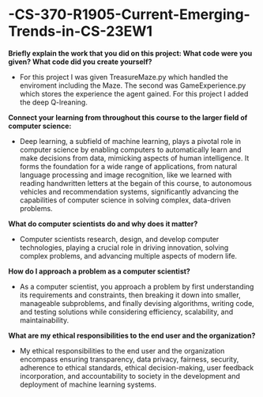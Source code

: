 # -CS-370-R1905-Current-Emerging-Trends-in-CS-23EW1

**Briefly explain the work that you did on this project: What code were you given? What code did you create yourself?**

 - For this project I was given TreasureMaze.py which handled the enviroment including the Maze. The second was GameExperience.py which stores the experience the agent gained. For this project I added the deep Q-lreaning.
  
**Connect your learning from throughout this course to the larger field of computer science:**

 - Deep learning, a subfield of machine learning, plays a pivotal role in computer science by enabling computers to automatically learn and make decisions from data, mimicking aspects of human intelligence. It forms the foundation for a wide range of applications, from natural language processing and image recognition, like we learned with reading handwritten letters at the begain of this course, to autonomous vehicles and recommendation systems, significantly advancing the capabilities of computer science in solving complex, data-driven problems.
  
**What do computer scientists do and why does it matter?**

 - Computer scientists research, design, and develop computer technologies, playing a crucial role in driving innovation, solving complex problems, and advancing multiple aspects of modern life.
  
**How do I approach a problem as a computer scientist?**

 - As a computer scientist, you approach a problem by first understanding its requirements and constraints, then breaking it down into smaller, manageable subproblems, and finally devising algorithms, writing code, and testing solutions while considering efficiency, scalability, and maintainability.
  
**What are my ethical responsibilities to the end user and the organization?**

 - My ethical responsibilities to the end user and the organization encompass ensuring transparency, data privacy, fairness, security, adherence to ethical standards, ethical decision-making, user feedback incorporation, and accountability to society in the development and deployment of machine learning systems.
